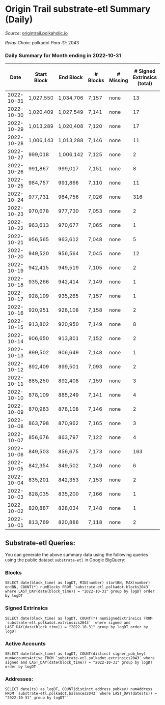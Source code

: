 # Origin Trail substrate-etl Summary (Daily)

_Source_: [origintrail.polkaholic.io](https://origintrail.polkaholic.io)

*Relay Chain*: polkadot
*Para ID*: 2043



### Daily Summary for Month ending in 2022-10-31


| Date | Start Block | End Block | # Blocks | # Missing | # Signed Extrinsics (total) | # Active Accounts | # Addresses with Balances | # Events | # Transfers | # XCM Transfers In | # XCM Transfers Out |
| ---- | ----------- | --------- | -------- | --------- | --------------------------- | ----------------- | ------------------------- | -------- | ----------- | ------------------ | ------------------- |
| 2022-10-31 | 1,027,550 | 1,034,706 | 7,157 | none  | 13 | 11 | 3,188 | 14,736 | 301  |   |   |
| 2022-10-30 | 1,020,409 | 1,027,549 | 7,141 | none  | 17 | 9 |  | 14,780 | 344  |   |   |
| 2022-10-29 | 1,013,289 | 1,020,408 | 7,120 | none  | 17 | 10 |  | 14,819 | 426  |   |   |
| 2022-10-28 | 1,006,143 | 1,013,288 | 7,146 | none  | 11 | 10 |  | 14,649 | 252  |   |   |
| 2022-10-27 | 999,018 | 1,006,142 | 7,125 | none  | 2 | 2 |  | 14,329 | 58  |   |   |
| 2022-10-26 | 991,867 | 999,017 | 7,151 | none  | 8 | 6 |  | 14,603 | 221  |   |   |
| 2022-10-25 | 984,757 | 991,866 | 7,110 | none  | 11 | 7 |  | 14,562 | 242  |   |   |
| 2022-10-24 | 977,731 | 984,756 | 7,026 | none  | 316 | 5 |  | 17,486 | 495  |   |   |
| 2022-10-23 | 970,678 | 977,730 | 7,053 | none  | 2 | 2 |  | 14,186 | 58  |   |   |
| 2022-10-22 | 963,613 | 970,677 | 7,065 | none  | 1 | 1 |  | 14,171 | 29  |   |   |
| 2022-10-21 | 956,565 | 963,612 | 7,048 | none  | 5 | 5 |  | 14,291 | 146  |   |   |
| 2022-10-20 | 949,520 | 956,564 | 7,045 | none  | 12 | 9 |  | 14,466 | 269  |   |   |
| 2022-10-19 | 942,415 | 949,519 | 7,105 | none  | 2 | 2 |  | 14,291 | 59  |   |   |
| 2022-10-18 | 935,266 | 942,414 | 7,149 | none  | 1 | 1 |  | 14,340 | 29  |   |   |
| 2022-10-17 | 928,109 | 935,265 | 7,157 | none  | 1 | 1 |  | 14,356 | 29  |   |   |
| 2022-10-16 | 920,951 | 928,108 | 7,158 | none  | 2 | 2 |  | 14,395 | 58  |   |   |
| 2022-10-15 | 913,802 | 920,950 | 7,149 | none  | 8 | 7 |  | 14,551 | 178  |   |   |
| 2022-10-14 | 906,650 | 913,801 | 7,152 | none  | 2 | 2 |  | 14,385 | 59  |   |   |
| 2022-10-13 | 899,502 | 906,649 | 7,148 | none  | 1 | 1 |  | 14,338 | 29  |   |   |
| 2022-10-12 | 892,409 | 899,501 | 7,093 | none  | 2 | 2 |  | 14,266 | 58  |   |   |
| 2022-10-11 | 885,250 | 892,408 | 7,159 | none  | 3 | 3 |  | 14,436 | 87  |   |   |
| 2022-10-10 | 878,109 | 885,249 | 7,141 | none  | 4 | 2 |  | 14,410 | 88  |   |   |
| 2022-10-09 | 870,963 | 878,108 | 7,146 | none  | 2 | 2 |  | 14,373 | 59  |   |   |
| 2022-10-08 | 863,798 | 870,962 | 7,165 | none  | 3 | 3 |  | 14,451 | 87  |   |   |
| 2022-10-07 | 856,676 | 863,797 | 7,122 | none  | 4 | 3 |  | 14,377 | 93  |   |   |
| 2022-10-06 | 849,503 | 856,675 | 7,173 | none  | 163 | 6 |  | 16,225 | 356  |   |   |
| 2022-10-05 | 842,354 | 849,502 | 7,149 | none  | 6 | 5 |  | 14,508 | 152  |   |   |
| 2022-10-04 | 835,201 | 842,353 | 7,153 | none  | 2 | 2 |  | 14,385 | 58  |   |   |
| 2022-10-03 | 828,035 | 835,200 | 7,166 | none  | 1 | 1 |  | 14,374 | 29  |   |   |
| 2022-10-02 | 820,887 | 828,034 | 7,148 | none  | 1 | 1 |  | 14,338 | 29  |   |   |
| 2022-10-01 | 813,769 | 820,886 | 7,118 | none  | 2 | 1 |  | 14,308 | 50  |   |   |

## Substrate-etl Queries:
You can generate the above summary data using the following queries using the public dataset `substrate-etl` in Google BigQuery:


### Blocks
```
SELECT date(block_time) as logDT, MIN(number) startBN, MAX(number) endBN, COUNT(*) numBlocks FROM `substrate-etl.polkadot.blocks2043`  where LAST_DAY(date(block_time)) = "2022-10-31" group by logDT order by logDT
```


### Signed Extrinsics
```
SELECT date(block_time) as logDT, COUNT(*) numSignedExtrinsics FROM `substrate-etl.polkadot.extrinsics2043`  where signed and LAST_DAY(date(block_time)) = "2022-10-31" group by logDT order by logDT
```


### Active Accounts
```
SELECT date(block_time) as logDT, COUNT(distinct signer_pub_key) numAccountsActive FROM `substrate-etl.polkadot.extrinsics2043` where signed and LAST_DAY(date(block_time)) = "2022-10-31" group by logDT order by logDT
```


### Addresses:
```
SELECT date(ts) as logDT, COUNT(distinct address_pubkey) numAddress FROM `substrate-etl.polkadot.balances2043` where LAST_DAY(date(ts)) = "2022-10-31" group by logDT```

